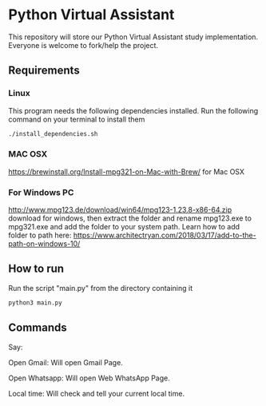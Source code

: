 # Python Virtual Assistant

This repository will store our Python Virtual Assistant study implementation. Everyone is welcome to fork/help the project.

## Requirements

### Linux

This program needs the following dependencies installed. Run the following command on your terminal to install them

```sh
./install_dependencies.sh
```

### MAC OSX

https://brewinstall.org/Install-mpg321-on-Mac-with-Brew/ for Mac OSX

### For Windows PC

http://www.mpg123.de/download/win64/mpg123-1.23.8-x86-64.zip download for windows, then extract the folder and rename mpg123.exe to mpg321.exe and add the folder to your system path. Learn how to add folder to path here: https://www.architectryan.com/2018/03/17/add-to-the-path-on-windows-10/

## How to run

Run the script "main.py" from the directory containing it

```python
python3 main.py
```

## Commands

Say:

Open Gmail: Will open Gmail Page.

Open Whatsapp: Will open Web WhatsApp Page.

Local time: Will check and tell your current local time.
